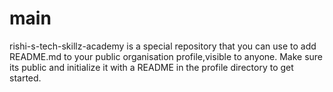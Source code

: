 # main
rishi-s-tech-skillz-academy is a special repository that you can use to add README.md  to your public organisation profile,visible to anyone. Make sure its public and initialize it with a README in the profile directory to get started.
